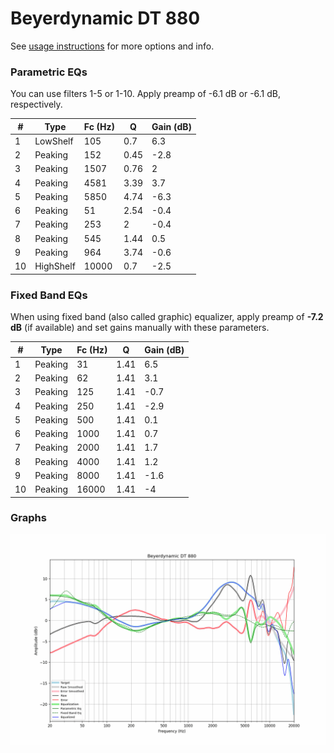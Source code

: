 # Beyerdynamic DT 880
See [usage instructions](https://github.com/jaakkopasanen/AutoEq#usage) for more options and info.

### Parametric EQs
You can use filters 1-5 or 1-10. Apply preamp of -6.1 dB or -6.1 dB, respectively.

|   # | Type      |   Fc (Hz) |    Q |   Gain (dB) |
|-----|-----------|-----------|------|-------------|
|   1 | LowShelf  |       105 | 0.7  |         6.3 |
|   2 | Peaking   |       152 | 0.45 |        -2.8 |
|   3 | Peaking   |      1507 | 0.76 |         2   |
|   4 | Peaking   |      4581 | 3.39 |         3.7 |
|   5 | Peaking   |      5850 | 4.74 |        -6.3 |
|   6 | Peaking   |        51 | 2.54 |        -0.4 |
|   7 | Peaking   |       253 | 2    |        -0.4 |
|   8 | Peaking   |       545 | 1.44 |         0.5 |
|   9 | Peaking   |       964 | 3.74 |        -0.6 |
|  10 | HighShelf |     10000 | 0.7  |        -2.5 |

### Fixed Band EQs
When using fixed band (also called graphic) equalizer, apply preamp of **-7.2 dB** (if available) and set gains manually with these parameters.

|   # | Type    |   Fc (Hz) |    Q |   Gain (dB) |
|-----|---------|-----------|------|-------------|
|   1 | Peaking |        31 | 1.41 |         6.5 |
|   2 | Peaking |        62 | 1.41 |         3.1 |
|   3 | Peaking |       125 | 1.41 |        -0.7 |
|   4 | Peaking |       250 | 1.41 |        -2.9 |
|   5 | Peaking |       500 | 1.41 |         0.1 |
|   6 | Peaking |      1000 | 1.41 |         0.7 |
|   7 | Peaking |      2000 | 1.41 |         1.7 |
|   8 | Peaking |      4000 | 1.41 |         1.2 |
|   9 | Peaking |      8000 | 1.41 |        -1.6 |
|  10 | Peaking |     16000 | 1.41 |        -4   |

### Graphs
![](./Beyerdynamic%20DT%20880.png)
